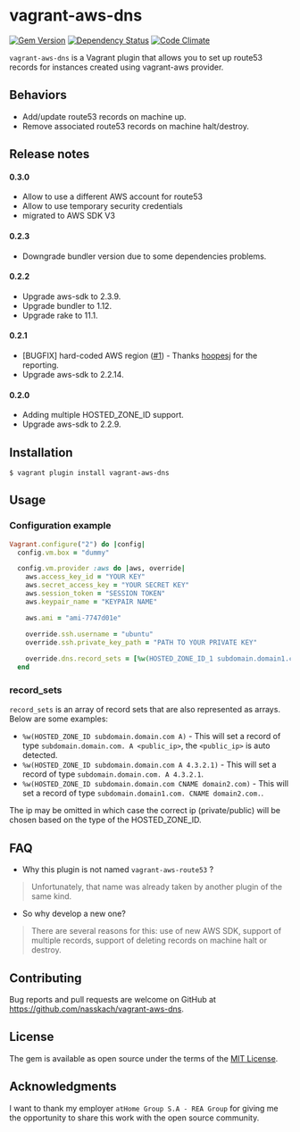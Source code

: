 # vagrant-aws-dns

[![Gem Version](https://badge.fury.io/rb/vagrant-aws-dns.svg)](https://badge.fury.io/rb/vagrant-aws-dns) [![Dependency Status](https://gemnasium.com/nasskach/vagrant-aws-dns.svg)](https://gemnasium.com/nasskach/vagrant-aws-dns) [![Code Climate](https://codeclimate.com/github/nasskach/vagrant-aws-dns/badges/gpa.svg)](https://codeclimate.com/github/nasskach/vagrant-aws-dns)

`vagrant-aws-dns` is a Vagrant plugin that allows you to set up route53 records for instances created using vagrant-aws provider.

## Behaviors

* Add/update route53 records on machine up.
* Remove associated route53 records on machine halt/destroy.

## Release notes
#### 0.3.0

- Allow to use a different AWS account for route53
- Allow to use temporary security credentials
- migrated to AWS SDK V3

#### 0.2.3

- Downgrade bundler version due to some dependencies problems.

#### 0.2.2

- Upgrade aws-sdk to 2.3.9.
- Upgrade bundler to 1.12.
- Upgrade rake to 11.1.

#### 0.2.1

- [BUGFIX] hard-coded AWS region ([#1](https://github.com/nasskach/vagrant-aws-dns/issues/1)) - Thanks [hoopesj](https://github.com/hoopesj) for the reporting.
- Upgrade aws-sdk to 2.2.14.

#### 0.2.0 

- Adding multiple HOSTED_ZONE_ID support.
- Upgrade aws-sdk to 2.2.9.
 
## Installation

    $ vagrant plugin install vagrant-aws-dns

## Usage

### Configuration example

```ruby
Vagrant.configure("2") do |config|
  config.vm.box = "dummy"

  config.vm.provider :aws do |aws, override|
    aws.access_key_id = "YOUR KEY"
    aws.secret_access_key = "YOUR SECRET KEY"
    aws.session_token = "SESSION TOKEN"
    aws.keypair_name = "KEYPAIR NAME"

    aws.ami = "ami-7747d01e"

    override.ssh.username = "ubuntu"
    override.ssh.private_key_path = "PATH TO YOUR PRIVATE KEY"
    
    override.dns.record_sets = [%w(HOSTED_ZONE_ID_1 subdomain.domain1.com A 4.3.2.1), %w(HOSTED_ZONE_ID_2 subdomain.domain2.com A)]
  end
```

### record_sets

`record_sets` is an array of record sets that are also represented as arrays. Below are some examples:

* `%w(HOSTED_ZONE_ID subdomain.domain.com A)` - This will set a record of type `subdomain.domain.com. A <public_ip>`, the `<public_ip>` is auto detected.
* `%w(HOSTED_ZONE_ID subdomain.domain.com A 4.3.2.1)` - This will set a record of type `subdomain.domain.com. A 4.3.2.1`.
* `%w(HOSTED_ZONE_ID subdomain.domain.com CNAME domain2.com)` - This will set a record of type `subdomain.domain1.com. CNAME domain2.com.`.

The ip may be omitted in which case the correct ip (private/public) will be chosen based on the type of the HOSTED_ZONE_ID.

## FAQ

* Why this plugin is not named `vagrant-aws-route53` ?

> Unfortunately, that name was already taken by another plugin of the same kind.


* So why develop a new one?
 
> There are several reasons for this: use of new AWS SDK, support of multiple records, support of deleting records on machine halt
  or destroy.

## Contributing

Bug reports and pull requests are welcome on GitHub at https://github.com/nasskach/vagrant-aws-dns.

## License

The gem is available as open source under the terms of the [MIT License](http://opensource.org/licenses/MIT).

## Acknowledgments

I want to thank my employer `atHome Group S.A - REA Group` for giving me the opportunity to share this work with the open source community.
